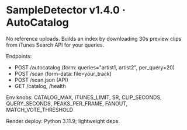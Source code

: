 # SampleDetector v1.4.0 · AutoCatalog

No reference uploads. Builds an index by downloading 30s preview clips from iTunes Search API for your queries.

Endpoints:
- POST /autocatalog  (form: queries="artist1, artist2", per_query=20)
- POST /scan         (form-data: file=your_track)
- POST /scan.json    (API)
- GET  /catalog, /health

Env knobs: CATALOG_MAX, ITUNES_LIMIT, SR, CLIP_SECONDS, QUERY_SECONDS, PEAKS_PER_FRAME, FANOUT, MATCH_VOTE_THRESHOLD

Render deploy: Python 3.11.9; lightweight deps.
